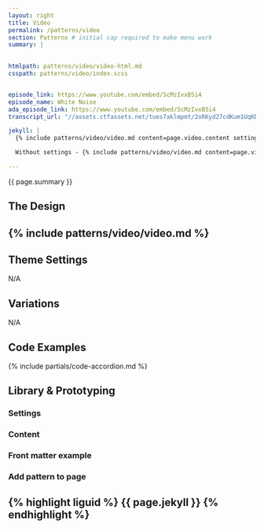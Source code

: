 ```yaml
---
layout: right
title: Video
permalink: /patterns/video
section: Patterns # initial cap required to make menu work
summary: |
  

htmlpath: patterns/video/video-html.md
csspath: patterns/video/index.scss


episode_link: https://www.youtube.com/embed/ScMzIvxBSi4
episode_name: White Noise
ada_episode_link: https://www.youtube.com/embed/ScMzIvxBSi4
transcript_url: "//assets.ctfassets.net/tues7aklmpmt/2oRKyd27cdKum1UqKD7WWO/1919186a7766e7e69aeeeafb23381c40/a-pdf-placeholder.pdf"

jekyll: |
  {% include patterns/video/video.md content=page.video.content settings=page.video.settings %}

  Without settings - {% include patterns/video/video.md content=page.video.content %}

---
```

{{ page.summary }}

## The Design
{% include patterns/video/video.md %}
---

## Theme Settings
N/A

## Variations
N/A

## Code Examples
{% include partials/code-accordion.md %}

## Library & Prototyping


### Settings


### Content


### Front matter example


### Add pattern to page
{% highlight liguid %}
  {{ page.jekyll }}
{% endhighlight %}
---
